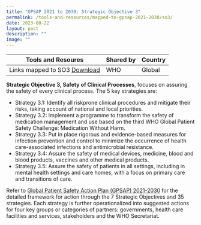 ```yaml
---
title: "GPSAP 2021 to 2030: Strategic Objective 3"
permalink: /tools-and-resources/mapped-to-gpsap-2021-2030/so3/
date: 2023-08-22
layout: post
description: ""
image: ""
---
```

| Tools and Resoures | Shared by| Country |
| -------- | -------- | -------- |
| Links mapped to SO3 [Download](/files/gkpslinka03-20232406.pdf)| WHO| Global |

**Strategic Objective 3, Safety of Clinical Processes**, focuses on assuring the safety of every clinical process. The 5 key strategies are:

* Strategy 3.1: Identify all riskprone clinical procedures and mitigate their risks, taking account of national and local priorities.
* Strategy 3.2: Implement a programme to transform the safety of medication management and use based on the third WHO Global Patient Safety Challenge: Medication Without Harm.
* Strategy 3.3: Put in place rigorous and evidence-based measures for infection prevention and control to minimize the occurrence of health care-associated infections and antimicrobial  resistance.
* Strategy 3.4: Assure the safety of medical devices, medicine, blood and blood products, vaccines and other medical products. 
* Strategy 3.5: Assure the safety of patients in all settings, including in mental health settings and care homes, with a focus on primary care and transitions of care.

Refer to [Global Patient Safety Action Plan (GPSAP) 2021-2030](https://www.who.int/teams/integrated-health-services/patient-safety/policy/global-patient-safety-action-plan) for the detailed framework for action through the 7 Strategic Objectives and 35 strategies. Each strategy is further operationalized into suggested actions for four key groups or categories of partners: governments, health care facilities and services, stakeholders and the WHO Secretariat.